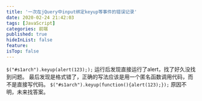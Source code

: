 ```yaml
---
title: '一次在jQuery中input绑定keyup等事件的错误记录'
date: 2020-02-24 21:42:03
tags: [JavaScript]
categories: 前端
published: true
hideInList: false
feature: 
isTop: false
---
```

` $("#s1arch").keyup(alert(123);); `
运行后发现直接运行了alert，找了好久没找到问题。
最后发现是格式错了，正确的写法应该是用一个匿名函数调用代码，而不是直接写代码。
` $("#s1arch").keyup(function(){alert(123);}); `
原因不明，未来找答案。